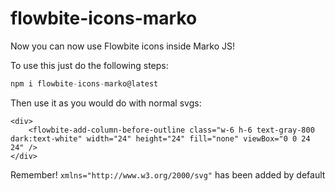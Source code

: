 # flowbite-icons-marko

Now you can now use Flowbite icons inside Marko JS!

To use this just do the following steps:

```js
npm i flowbite-icons-marko@latest
```

Then use it as you would do with normal svgs:
```
<div>
    <flowbite-add-column-before-outline class="w-6 h-6 text-gray-800 dark:text-white" width="24" height="24" fill="none" viewBox="0 0 24 24" />
</div>
```
Remember! `xmlns="http://www.w3.org/2000/svg"` has been added by default

